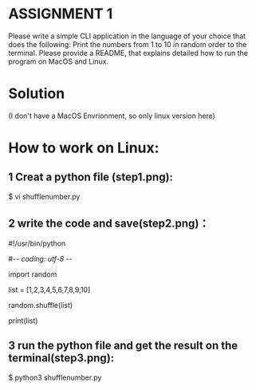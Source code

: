 # ASSIGNMENT 1
Please write a simple CLI application in the language of your choice that does the following: Print the numbers from 1 to 10 in random order to the terminal. Please provide a README, that explains detailed how to run the program on MacOS and Linux.
# Solution
(I don't have a MacOS Envrionment, so only linux version here)

# How to work on Linux:
## 1 Creat a python file (step1.png):
$ vi shufflenumber.py


## 2 write the code and save(step2.png)：

#!/usr/bin/python

#-*- coding: utf-8 -*-

import random

list = [1,2,3,4,5,6,7,8,9,10]

random.shuffle(list)

print(list)


## 3 run the python file and get the result on the terminal(step3.png):
$ python3 shufflenumber.py


